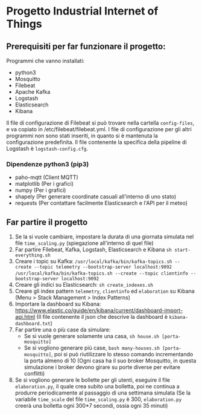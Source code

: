 # Progetto Industrial Internet of Things

## Prerequisiti per far funzionare il progetto:

Programmi che vanno installati:
  - python3
  - Mosquitto
  - Filebeat
  - Apache Kafka
  - Logstash
  - Elasticsearch
  - Kibana

Il file di configurazione di Filebeat si può trovare nella cartella `config-files`,
e va copiato in /etc/filebeat/filebeat.yml. I file di configurazione per gli altri
programmi non sono stati inseriti, in quanto si è mantenuta la configurazione predefinita.
Il file contenente la specifica della pipeline di Logstash è `logstash-config.cfg`.

### Dipendenze python3 (pip3)
  - paho-mqtt (Client MQTT)
  - matplotlib (Per i grafici)
  - numpy (Per i grafici)
  - shapely (Per generare coordinate casuali all'interno di uno stato)
  - requests (Per contattare facilmente Elasticsearch e l'API per il meteo)

## Far partire il progetto
1. Se la si vuole cambiare, impostare la durata di una giornata simulata nel file `time_scaling.py`
(spiegazione all'interno di quel file)
2. Far partire Filebeat, Kafka, Logstash, Elasticsearch e Kibana `sh start-everything.sh`
3. Creare i topic su Kafka: `/usr/local/kafka/bin/kafka-topics.sh --create --topic telemetry --bootstrap-server localhost:9092`
`/usr/local/kafka/bin/kafka-topics.sh --create --topic clientinfo --bootstrap-server localhost:9092`
4. Creare gli indici su Elasticsearch: `sh create_indexes.sh`
5. Creare gli index pattern `telemetry`, `clientinfo` ed `elaboration` su Kibana (Menu > Stack Management > Index Patterns)
6. Importare la dashboard su Kibana: https://www.elastic.co/guide/en/kibana/current/dashboard-import-api.html (Il file contenente il json
che descrive la dashboard è `kibana-dashboard.txt`)
7. Far partire una o più case da simulare:
   - Se si vuole generare solamente una casa, `sh house.sh [porta-mosquitto]`
   - Se si vogliono generare più case, `bash many-houses.sh [porta-mosquitto]`, poi si può riutilizzare lo stesso comando
   incrementando la porta almeno di 10 (Ogni casa ha il suo broker Mosquitto, in questa simulazione i broker devono girare su
   porte diverse per evitare conflitti)
8. Se si vogliono generare le bollette per gli utenti, eseguire il file `elaboration.py`, il quale crea subito una bolletta, poi ne continua a produrre periodicamente al passaggio di una settimana simulata (Se la variabile `time_scale` del file `time_scaling.py` è 300, `elaboration.py` creerà una bolletta ogni 300*7 secondi, ossia ogni 35 minuti)
